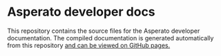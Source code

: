 # Asperato developer docs

This repository contains the source files for the Asperato developer documentation. The compiled documentation is generated automatically from this repository [and can be viewed on GitHub pages.](https://asperato.github.io/docs/index.html)